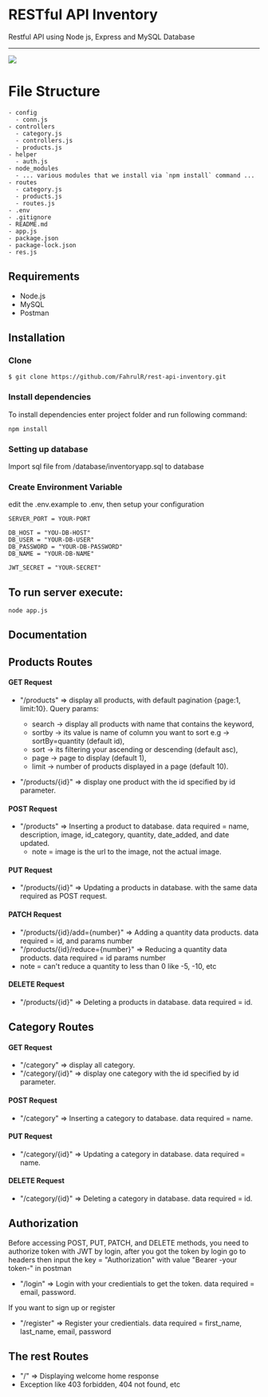 # RESTful API Inventory
Restful API using Node js, Express and MySQL Database

----

![](https://miro.medium.com/max/365/1*d2zLEjERsrs1Rzk_95QU9A.png)

# File Structure

    - config
      - conn.js
    - controllers
      - category.js
      - controllers.js
      - products.js
    - helper
      - auth.js
    - node_modules
      - ... various modules that we install via `npm install` command ...
    - routes
      - category.js
      - products.js
      - routes.js
    - .env
    - .gitignore
    - README.md
    - app.js
    - package.json
    - package-lock.json
    - res.js

## Requirements

- Node.js
- MySQL
- Postman

## Installation
### Clone
```
$ git clone https://github.com/FahrulR/rest-api-inventory.git
```
### Install dependencies

To install dependencies enter project folder and run following command:

`npm install`

### Setting up database

Import sql file from /database/inventoryapp.sql to database


### Create Environment Variable
edit the .env.example to .env, then setup your configuration 

```
SERVER_PORT = YOUR-PORT

DB_HOST = "YOU-DB-HOST"
DB_USER = "YOUR-DB-USER"
DB_PASSWORD = "YOUR-DB-PASSWORD"
DB_NAME = "YOUR-DB-NAME"

JWT_SECRET = "YOUR-SECRET"
```

## To run server execute:

`node app.js`


## Documentation

## Products Routes

#### GET Request

 - "/products" => display all products, with default pagination {page:1, limit:10}. Query params:
    - search -> display all products with name that contains the keyword,
	- sortby -> its value is name of column you want to sort e.g -> sortBy=quantity (default id),
    - sort -> its filtering your ascending or descending (default asc),
	- page -> page to display (default 1),
	- limit -> number of products displayed in a page (default 10).

 - "/products/{id}" => display one product with the id specified by id parameter.

#### POST Request

 - "/products" => Inserting a product to database. data required = name, description, image, id_category, quantity, date_added, and date updated.
	- note = image is the url to the image, not the actual image.

#### PUT Request

 - "/products/{id}" => Updating a products in database. with the same data required as POST request.

#### PATCH Request

 - "/products/{id}/add={number}" => Adding a quantity data products. data required = id, and params number
 - "/products/{id}/reduce={number}" => Reducing a quantity data products. data required = id params number
 - note = can't reduce a quantity to less than 0 like -5, -10, etc

#### DELETE Request

 - "/products/{id}" => Deleting a products in database. data required = id.
 


## Category Routes

#### GET Request

 - "/category" => display all category.
 - "/category/{id}" => display one category with the id specified by id parameter.


#### POST Request

 - "/category" => Inserting a category to database. data required = name.


#### PUT Request

 - "/category/{id}" => Updating a category in database. data required = name.


#### DELETE Request

 - "/category/{id}" => Deleting a category in database. data required = id.


## Authorization
Before accessing POST, PUT, PATCH, and DELETE methods, you need to authorize token with JWT by login, after you got the token by login
go to headers then input the key = "Authorization" with value "Bearer -your token-" in postman
- "/login" => Login with your credientials to get the token. data required = email, password.
  
If you want to sign up or register
- "/register" => Register your credientials. data required = first_name, last_name, email, password

## The rest Routes

 - "/" => Displaying welcome home response
 - Exception like 403 forbidden, 404 not found, etc 
